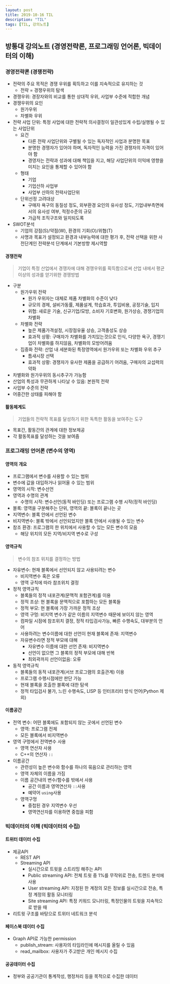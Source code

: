 ```yaml
---
layout: post
title: 2019-10-16 TIL
description: "TIL"
tags: [TIL, 강의노트]
---
```


## 방통대 강의노트 (경영전략론, 프로그래밍 언어론, 빅데이터의 이해)

### 경영전략론 (경쟁전략)

- 전략의 주요 목적은 경쟁 우위를 획득하고 이를 지속적으로 유지하는 것
  - 전략 = 경쟁우위의 탐색
- 경쟁우위: 경장자와의 비교를 통한 상대적 우위, 사업부 수준에 적합한 개념
- 경쟁우위의 요인
  - 원가우위
  - 차별화 우위
- 전략 사업 단위: 특정 사업에 대한 전략적 의사결정이 일관성있게 수립/실행될 수 있는 사업단위
  - 요건
    - 다른 전략 사업단위와 구별될 수 있는 독자적인 사업과 분명한 목표
    - 분명한 경쟁자가 있어야 하며, 독자적인 능력을 가진 경쟁자의 자격이 있어야 함
    - 경영자는 전략과 성과에 대해 책임을 지고, 해당 사업단위의 이익에 영향을 미치는 요인을 통제할 수 있어야 함
  - 형태
    - 기업
    - 기업산하 사업부
    - 사업부 산하의 전략사업단위
  - 단위선정 고려대상
    - 구매자 욕구의 동질성 정도, 외부환경 요인의 유사성 정도, 기업내부측면에서의 유사성 여부, 적정수준의 규모
    - 가급적 조직구조와 일치되도록
- SWOT분석
  - 기업의 강점(S)/약점(W), 환경의 기회(O)/위협(T)
  - 사명과 목표가 설정되고 환경과 내부능력에 대한 평가 후, 전략 선택을 위한 사전단계인 전략분석 단계에서 기본방향 제시역할

#### 경쟁전략

> 기업이 특정 산업에서 경쟁자에 대해 경쟁우위를 획득함으로써 산업 내에서 평균이상의 성과를 얻기위한 경쟁방법

- 구분
  - 원가우위 전략
    - 원가 우위자는 대체로 제품 차별화의 수준이 낮다
    - 규모의 경제, 설비가동률, 제품설계, 학습효과, 투입비용, 공정기술, 입지
    - 위협: 새로운 기술, 신규기업/모방, 소비자 기호변화, 원가상승, 경쟁기업의 차별화
  - 차별화 전략
    - 높은 제품가격설정, 시장점유율 상승, 고객충성도 상승
    - 효과적 상황: 구매자가 차별화를 가치있는것으로 인식, 다양한 욕구, 경쟁기업이 차별화를 하지않음, 차별화의 모방어려움
  - 집중화 전략: 산업 내 세분화된 특정영역에서 원가우위 또는 차별화 우위 추구
    - 틈새시장 선택
    - 효과적 상황: 경쟁자가 유사한 제품을 공급하기 어려움, 구매자의 교섭력의 약화
- 차별화와 원가우위의 동시추구가 가능함
- 산업의 특성과 무관하게 나타날 수 있음: 본원적 전략
- 사업부 수준의 전략
- 어중간한 상태를 피해야 함

#### 활동체계도

> 기업들의 전략적 목표를 달성하기 위한 독특한 활동을 보여주는 도구

- 목표간, 활동간의 관계에 대한 정보제공
- 각 활동목표를 달성하는 것을 보여줌

### 프로그래밍 언어론 (변수의 영역)

#### 영역의 개요

- 프로그램에서 변수를 사용할 수 있는 범위
- 변수에 값을 대입하거나 읽어올 수 있는 범위
- 영역의 시작: 변수선언
- 영역과 수명의 관계
  - 수명의 시작: 변수선언(동적 바인딩) 또는 프로그램 수행 시작(정적 바인딩)
- 블록: 영역을 구분해주는 단위, 영역의 끝: 블록이 끝나는 곳
- 지역변수: 블록 안에서 선언된 변수
- 비지역변수: 블록 밖에서 선언되었지만 블록 안에서 사용될 수 있는 변수
- 참조 환경: 프로그램의 한 위치에서 사용할 수 있는 모든 변수의 모음
  - 해당 위치의 모든 지역/비지역 변수로 구성

#### 영역규칙

> 변수의 참조 위치를 결정하는 방법

- 자유변수: 현재 블록에서 선언되지 않고 사용되려는 변수
  - 비지역변수 혹은 오류
  - 영역 규칙에 따라 참조위치 결정
- 정적 영역규칙
  - 블록들의 정적 내포관계(문맥적 포함관계)를 이용
  - 정적 조상: 현 블록을 문맥적으로 포함하는 모든 블록들
  - 정적 부모: 현 블록에 가장 가까운 정적 조상
  - 영역 구멍: 비지역 변수가 같은 이름의 지역변수 때문에 보이지 않는 영역
  - 컴파일 시점에 참조위치 결정, 정적 타입검사가능, 빠른 수행속도, 대부분의 언어
  - 사용하려는 변수이름에 대한 선언이 현재 블록에 존재: 지역변수
  - 자유변수라면 정적 부모에 대해
    - 자유변수 이름에 대한 선언 존재: 비지역변수
    - 선언이 없으면 그 블록의 정적 부모에 대해 반복
    - 최외곽까지 선언이없음: 오류
- 동적 영역규칙
  - 블록들의 동적 내포관계(서브 프로그램의 호출관계) 이용
  - 프로그램 수행시점에만 판단 가능
  - 현재 블록을 호출한 블록에 대한 탐색
  - 정적 타입검사 불가, 느린 수행속도, LISP 등 인터프리터 방식 언어(Python 제외)

#### 이름공간

- 전역 변수: 어떤 블록에도 포함되지 않는 곳에서 선언된 변수
  - 영역: 프로그램 전체
  - 모든 블록에서 비지역변수
- 영역 구멍에서 전역변수 사용
  - 영역 연산자 사용
  - C++의 연산자 `::`
- 이름공간
  - 관련성이 높은 변수와 함수를 하나의 묶음으로 관리하는 영역
  - 영역 자체의 이름을 가짐
  - 이름 공간내의 변수/함수를 밖에서 사용
    - 공간 이름과 영역연산자 `::`사용
    - 예약어 `using`사용
  - 영역구멍
    - 중첩된 경우 지역변수 우선
    - 영역연산자를 이용하면 중첩을 피함

### 빅데이터의 이해 (빅데이터의 수집)

#### 트위터 데이터 수집

- 제공API
  - REST API
  - Streaming API
    - 실시간으로 트윗을 스트리밍 해주는 API
    - Public streaming API: 전체 트윗 중 1%를 무작위로 전송, 트렌드 분석에 사용
    - User streaming API: 지정된 한 계정의 모든 정보를 실시간으로 전송, 특정 계정의 활동 모니터링
    - Site streaming API: 특정 키워드 모니터링, 특정인물의 트윗을 지속적으로 받을 때
- 리트윗 구조를 바탕으로 트위터 네트워크 분석

#### 페이스북 데이터 수집

- Graph API로 가능한 permission
  - publish_stream: 사용자의 타임라인에 메시지를 올릴 수 있음
  - read_mailbox: 사용자가 주고받은 개인 메시지 수집

#### 공공데이터 수집

- 정부와 공공기관이 통계작성, 행정처리 등을 목적으로 수집한 데이터
